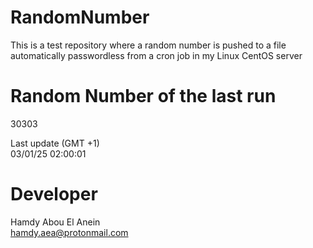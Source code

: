 # RandomNumber    
This is a test repository where a random number is pushed to a file automatically passwordless from a cron job in my Linux CentOS server    
# Random Number of the last run   
30303
      
Last update (GMT +1)    
03/01/25 02:00:01
# Developer    
Hamdy Abou El Anein   
hamdy.aea@protonmail.com
